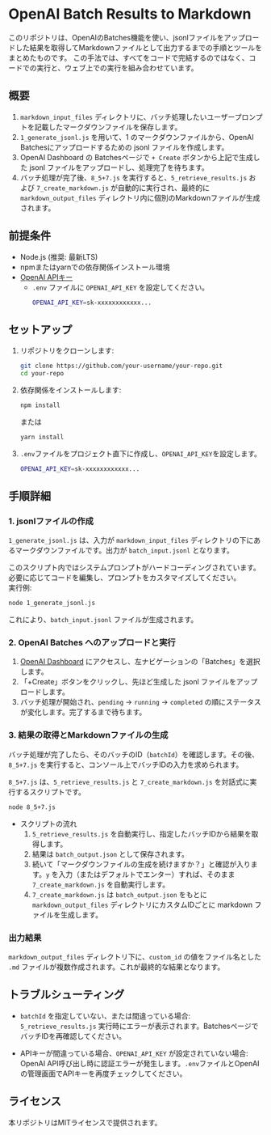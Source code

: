 # OpenAI Batch Results to Markdown

このリポジトリは、OpenAIのBatches機能を使い、jsonlファイルをアップロードした結果を取得してMarkdownファイルとして出力するまでの手順とツールをまとめたものです。
この手法では、すべてをコードで完結するのではなく、コードでの実行と、ウェブ上での実行を組み合わせています。

## 概要

1. `markdown_input_files` ディレクトリに、バッチ処理したいユーザープロンプトを記載したマークダウンファイルを保存します。
2. `1_generate_jsonl.js` を用いて、1 のマークダウンファイルから、OpenAI Batchesにアップロードするための jsonl ファイルを作成します。
3. OpenAI Dashboard の Batchesページで `+ Create` ボタンから上記で生成した jsonl ファイルをアップロードし、処理完了を待ちます。
4. バッチ処理が完了後、`8_5+7.js` を実行すると、`5_retrieve_results.js` および `7_create_markdown.js` が自動的に実行され、最終的に `markdown_output_files` ディレクトリ内に個別のMarkdownファイルが生成されます。

## 前提条件

- Node.js (推奨: 最新LTS)
- npmまたはyarnでの依存関係インストール環境
- [OpenAI APIキー](https://platform.openai.com/)
  - `.env` ファイルに `OPENAI_API_KEY` を設定してください。
    ```bash
    OPENAI_API_KEY=sk-xxxxxxxxxxxx...
    ```

## セットアップ

1. リポジトリをクローンします:

   ```bash
   git clone https://github.com/your-username/your-repo.git
   cd your-repo
   ```

2. 依存関係をインストールします:

   ```bash
   npm install
   ```

   または

   ```bash
   yarn install
   ```

3. `.env`ファイルをプロジェクト直下に作成し、`OPENAI_API_KEY`を設定します。

   ```bash
   OPENAI_API_KEY=sk-xxxxxxxxxxxx...
   ```

## 手順詳細

### 1. jsonlファイルの作成

`1_generate_jsonl.js` は、入力が `markdown_input_files` ディレクトリの下にあるマークダウンファイルです。出力が `batch_input.jsonl` となります。

このスクリプト内ではシステムプロンプトがハードコーディングされています。必要に応じてコードを編集し、プロンプトをカスタマイズしてください。\
実行例:

```bash
node 1_generate_jsonl.js
```

これにより、`batch_input.jsonl` ファイルが生成されます。

### 2. OpenAI Batches へのアップロードと実行

1. [OpenAI Dashboard](https://platform.openai.com/) にアクセスし、左ナビゲーションの「Batches」を選択します。
2. 「+Create」ボタンをクリックし、先ほど生成した jsonl ファイルをアップロードします。
3. バッチ処理が開始され、`pending` → `running` → `completed` の順にステータスが変化します。完了するまで待ちます。

### 3. 結果の取得とMarkdownファイルの生成

バッチ処理が完了したら、そのバッチのID（`batchId`）を確認します。その後、`8_5+7.js` を実行すると、コンソール上でバッチIDの入力を求められます。

`8_5+7.js` は、`5_retrieve_results.js` と `7_create_markdown.js` を対話式に実行するスクリプトです。

```bash
node 8_5+7.js
```

- スクリプトの流れ
  1. `5_retrieve_results.js` を自動実行し、指定したバッチIDから結果を取得します。
  2. 結果は `batch_output.json` として保存されます。
  3. 続いて「マークダウンファイルの生成を続けますか？」と確認が入ります。`y` を入力（またはデフォルトでエンター）すれば、そのまま `7_create_markdown.js` を自動実行します。
  4. `7_create_markdown.js` は `batch_output.json` をもとに `markdown_output_files` ディレクトリにカスタムIDごとに markdown ファイルを生成します。

### 出力結果

`markdown_output_files` ディレクトリ下に、`custom_id` の値をファイル名とした `.md` ファイルが複数作成されます。これが最終的な結果となります。

## トラブルシューティング

- `batchId` を指定していない、または間違っている場合:\
  `5_retrieve_results.js` 実行時にエラーが表示されます。BatchesページでバッチIDを再確認してください。

- APIキーが間違っている場合、`OPENAI_API_KEY` が設定されていない場合:\
  OpenAI API呼び出し時に認証エラーが発生します。`.env`ファイルとOpenAIの管理画面でAPIキーを再度チェックしてください。

## ライセンス

本リポジトリはMITライセンスで提供されます。

